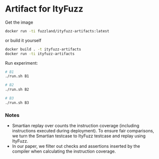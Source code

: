 # Artifact for ItyFuzz

Get the image 
```bash
docker run -ti fuzzland/ityfuzz-artifacts:latest
```
or build it yourself
```bash
docker build . -t ityfuzz-artifacts
docker run -ti ityfuzz-artifacts
```

Run experiment:

```bash
# B1
./run.sh B1

# B2
./run.sh B2

# B3
./run.sh B3
```

### Notes
* Smartian replay over counts the instruction coverage (including instructions executed during deployment). To ensure fair comparisons, we turn the Smartian testcase to ItyFuzz testcase and replay using ItyFuzz.
* In our paper, we filter out checks and assertions inserted by the compiler when calculating the instruction coverage.
